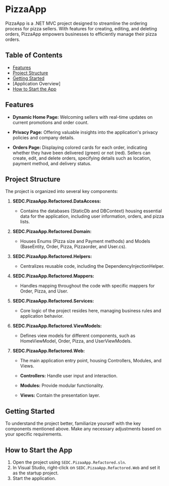 # PizzaApp

PizzaApp is a .NET MVC project designed to streamline the ordering process for pizza sellers. With features for creating, editing, and deleting orders, PizzaApp empowers businesses to efficiently manage their pizza orders.

## Table of Contents
- [Features](#features)
- [Project Structure](#project-structure)
- [Getting Started](#getting-started)
- [Application Overview]
- [How to Start the App](#how-to-start-the-app)

## Features

- **Dynamic Home Page:** Welcoming sellers with real-time updates on current promotions and order count.

- **Privacy Page:** Offering valuable insights into the application's privacy policies and company details.

- **Orders Page:** Displaying colored cards for each order, indicating whether they have been delivered (green) or not (red). Sellers can create, edit, and delete orders, specifying details such as location, payment method, and delivery status.

## Project Structure

The project is organized into several key components:

1. **SEDC.PizaaApp.Refactored.DataAccess:**
    - Contains the databases (StaticDb and DBContext) housing essential data for the application, including user information, orders, and pizza lists.

2. **SEDC.PizaaApp.Refactored.Domain:**
    - Houses Enums (Pizza size and Payment methods) and Models (BaseEntity, Order, Pizza, Pizzaorder, and User.cs).

3. **SEDC.PizaaApp.Refactored.Helpers:**
    - Centralizes reusable code, including the DependencyInjectionHelper.

4. **SEDC.PizaaApp.Refactored.Mappers:**
    - Handles mapping throughout the code with specific mappers for Order, Pizza, and User.

5. **SEDC.PizaaApp.Refactored.Services:**
    - Core logic of the project resides here, managing business rules and application behavior.

6. **SEDC.PizaaApp.Refactored.ViewModels:**
    - Defines view models for different components, such as HomeViewModel, Order, Pizza, and UserViewModels.

7. **SEDC.PizaaApp.Refactored.Web:**
    - The main application entry point, housing Controllers, Modules, and Views.

    - **Controllers:** Handle user input and interaction.
  
    - **Modules:** Provide modular functionality.
  
    - **Views:** Contain the presentation layer.

## Getting Started

To understand the project better, familiarize yourself with the key components mentioned above. Make any necessary adjustments based on your specific requirements.

## How to Start the App

1. Open the project using `SEDC.PizaaApp.Refactored.sln`.
2. In Visual Studio, right-click on `SEDC.PizaaApp.Refactored.Web` and set it as the startup project.
3. Start the application.
